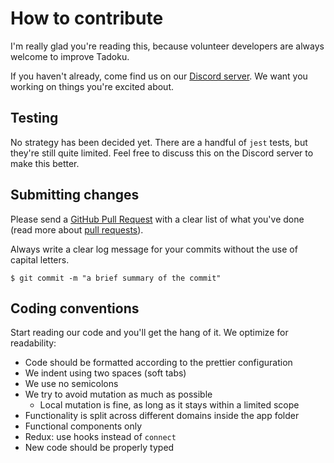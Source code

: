 # How to contribute

I'm really glad you're reading this, because volunteer developers are always welcome to improve Tadoku.

If you haven't already, come find us on our [Discord server](https://discord.gg/Dd8t9WB). We want you working on things you're excited about.

## Testing

No strategy has been decided yet. There are a handful of `jest` tests, but they're still quite limited. Feel free to discuss this on the Discord server to make this better.

## Submitting changes

Please send a [GitHub Pull Request](https://github.com/tadoku/web/pull/new/master) with a clear list of what you've done (read more about [pull requests](http://help.github.com/pull-requests/)).

Always write a clear log message for your commits without the use of capital letters.

    $ git commit -m "a brief summary of the commit"

## Coding conventions

Start reading our code and you'll get the hang of it. We optimize for readability:

  * Code should be formatted according to the prettier configuration
  * We indent using two spaces (soft tabs)
  * We use no semicolons
  * We try to avoid mutation as much as possible
    * Local mutation is fine, as long as it stays within a limited scope
  * Functionality is split across different domains inside the app folder
  * Functional components only
  * Redux: use hooks instead of `connect`
  * New code should be properly typed